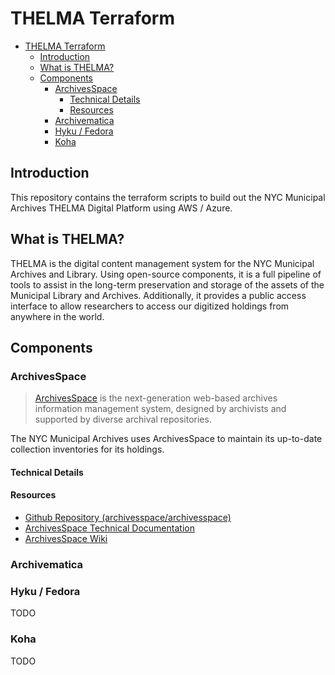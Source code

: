 # THELMA Terraform
- [THELMA Terraform](#thelma-terraform)
    - [Introduction](#introduction)
    - [What is THELMA?](#what-is-thelma)
    - [Components](#components)
        - [ArchivesSpace](#archivesspace)
            - [Technical Details](#technical-details)
            - [Resources](#resources)
        - [Archivematica](#archivematica)
        - [Hyku / Fedora](#hyku--fedora)
        - [Koha](#koha)

## Introduction
This repository contains the terraform scripts to build out the NYC Municipal Archives THELMA Digital Platform using AWS / Azure.

## What is THELMA?
THELMA is the digital content management system for the NYC Municipal Archives and Library. Using open-source components, it is a full pipeline of tools to assist in the long-term preservation and storage of the assets of the Municipal Library and Archives. Additionally, it provides a public access interface to allow researchers to access our digitized holdings from anywhere in the world. 

## Components
### ArchivesSpace
> [ArchivesSpace](http://archivesspace.org/) is the next-generation web-based archives information management system, designed by archivists and supported by diverse archival repositories.

The NYC Municipal Archives uses ArchivesSpace to maintain its up-to-date collection inventories for its holdings. 

#### Technical Details

#### Resources
- [Github Repository (archivesspace/archivesspace)](https://github.com/archivesspace/archivesspace)
- [ArchivesSpace Technical Documentation](http://archivesspace.github.io/archivesspace/)
- [ArchivesSpace Wiki](https://archivesspace.atlassian.net/wiki)

### Archivematica

### Hyku / Fedora
TODO

### Koha
TODO

